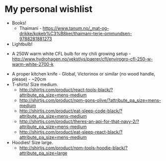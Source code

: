 # My personal wishlist

* Books!
  - Thaimani - https://www.tanum.no/_mat-og-drikke/kokeb%C3%B8ker/thaimani-terje-ommundsen-9788281881273
* Lightbulb!
 - A 250W warm white CFL bulb for my chili growing setup - http://www.hydrohagen.no/vekstlys/paerer/cfl/envirogro-cfl-250-w-warm-white-2700-k
* A proper kitchen knife - Global, Victorinox or similar (no wood handle, please) - ~20cm
* T-shirts! Size medium.
  - http://shirtjs.com/product/react-tools-black/?attribute_pa_size=mens-medium
  - http://shirtjs.com/product/npm-gons-olive/?attribute_pa_size=mens-medium
  - http://shirtjs.com/product/eat-sleep-code-black/?attribute_pa_size=mens-medium
  - http://shirtjs.com/product/theres-an-api-for-that-navy-2/?attribute_pa_size=mens-medium
  - http://shirtjs.com/product/eat-sleep-react-black/?attribute_pa_size=mens-medium
* Hoodies! Size large.
  - http://shirtjs.com/product/npm-tools-hoodie-black/?attribute_pa_size=large
